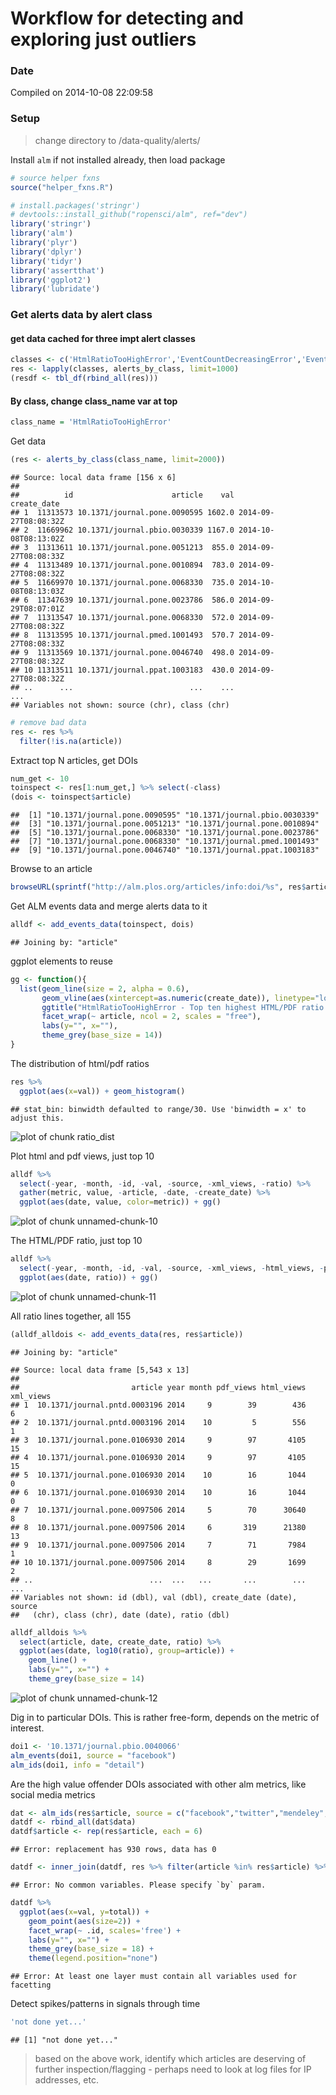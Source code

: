 Workflow for detecting and exploring just outliers
========================================================

### Date 

Compiled on 2014-10-08 22:09:58

### Setup

> change directory to /data-quality/alerts/


Install `alm` if not installed already, then load package


```r
# source helper fxns
source("helper_fxns.R")

# install.packages('stringr')
# devtools::install_github("ropensci/alm", ref="dev")
library('stringr')
library('alm')
library('plyr')
library('dplyr')
library('tidyr')
library('assertthat')
library('ggplot2')
library('lubridate')
```



### Get alerts data by alert class

#### get data cached for three impt alert classes


```r
classes <- c('HtmlRatioTooHighError','EventCountDecreasingError','EventCountIncreasingTooFastError')
res <- lapply(classes, alerts_by_class, limit=1000)
(resdf <- tbl_df(rbind_all(res)))
```


#### By class, change class_name var at top


```r
class_name = 'HtmlRatioTooHighError'
```

Get data


```r
(res <- alerts_by_class(class_name, limit=2000))
```

```
## Source: local data frame [156 x 6]
## 
##          id                      article    val          create_date
## 1  11313573 10.1371/journal.pone.0090595 1602.0 2014-09-27T08:08:32Z
## 2  11669962 10.1371/journal.pbio.0030339 1167.0 2014-10-08T08:13:02Z
## 3  11313611 10.1371/journal.pone.0051213  855.0 2014-09-27T08:08:33Z
## 4  11313489 10.1371/journal.pone.0010894  783.0 2014-09-27T08:08:32Z
## 5  11669970 10.1371/journal.pone.0068330  735.0 2014-10-08T08:13:03Z
## 6  11347639 10.1371/journal.pone.0023786  586.0 2014-09-29T08:07:01Z
## 7  11313547 10.1371/journal.pone.0068330  572.0 2014-09-27T08:08:32Z
## 8  11313595 10.1371/journal.pmed.1001493  570.7 2014-09-27T08:08:33Z
## 9  11313569 10.1371/journal.pone.0046740  498.0 2014-09-27T08:08:32Z
## 10 11313511 10.1371/journal.ppat.1003183  430.0 2014-09-27T08:08:32Z
## ..      ...                          ...    ...                  ...
## Variables not shown: source (chr), class (chr)
```

```r
# remove bad data
res <- res %>%
  filter(!is.na(article))
```

Extract top N articles, get DOIs


```r
num_get <- 10
toinspect <- res[1:num_get,] %>% select(-class)
(dois <- toinspect$article)
```

```
##  [1] "10.1371/journal.pone.0090595" "10.1371/journal.pbio.0030339"
##  [3] "10.1371/journal.pone.0051213" "10.1371/journal.pone.0010894"
##  [5] "10.1371/journal.pone.0068330" "10.1371/journal.pone.0023786"
##  [7] "10.1371/journal.pone.0068330" "10.1371/journal.pmed.1001493"
##  [9] "10.1371/journal.pone.0046740" "10.1371/journal.ppat.1003183"
```

Browse to an article


```r
browseURL(sprintf("http://alm.plos.org/articles/info:doi/%s", res$article[2]))
```


Get ALM events data and merge alerts data to it


```r
alldf <- add_events_data(toinspect, dois)
```

```
## Joining by: "article"
```

ggplot elements to reuse


```r
gg <- function(){
  list(geom_line(size = 2, alpha = 0.6),
       geom_vline(aes(xintercept=as.numeric(create_date)), linetype="longdash"),
       ggtitle("HtmlRatioTooHighError - Top ten highest HTML/PDF ratio articles\n"),
       facet_wrap(~ article, ncol = 2, scales = "free"),
       labs(y="", x=""),
       theme_grey(base_size = 14))
}
```

The distribution of html/pdf ratios


```r
res %>%
  ggplot(aes(x=val)) + geom_histogram()
```

```
## stat_bin: binwidth defaulted to range/30. Use 'binwidth = x' to adjust this.
```

![plot of chunk ratio_dist](figure/ratio_dist.png) 


Plot html and pdf views, just top 10


```r
alldf %>%
  select(-year, -month, -id, -val, -source, -xml_views, -ratio) %>%
  gather(metric, value, -article, -date, -create_date) %>% 
  ggplot(aes(date, value, color=metric)) + gg()
```

![plot of chunk unnamed-chunk-10](figure/unnamed-chunk-10.png) 

The HTML/PDF ratio, just top 10


```r
alldf %>%
  select(-year, -month, -id, -val, -source, -xml_views, -html_views, -pdf_views) %>%
  ggplot(aes(date, ratio)) + gg()
```

![plot of chunk unnamed-chunk-11](figure/unnamed-chunk-11.png) 

All ratio lines together, all 155


```r
(alldf_alldois <- add_events_data(res, res$article))
```

```
## Joining by: "article"
```

```
## Source: local data frame [5,543 x 13]
## 
##                         article year month pdf_views html_views xml_views
## 1  10.1371/journal.pntd.0003196 2014     9        39        436         6
## 2  10.1371/journal.pntd.0003196 2014    10         5        556         1
## 3  10.1371/journal.pone.0106930 2014     9        97       4105        15
## 4  10.1371/journal.pone.0106930 2014     9        97       4105        15
## 5  10.1371/journal.pone.0106930 2014    10        16       1044         0
## 6  10.1371/journal.pone.0106930 2014    10        16       1044         0
## 7  10.1371/journal.pone.0097506 2014     5        70      30640         8
## 8  10.1371/journal.pone.0097506 2014     6       319      21380        13
## 9  10.1371/journal.pone.0097506 2014     7        71       7984         1
## 10 10.1371/journal.pone.0097506 2014     8        29       1699         2
## ..                          ...  ...   ...       ...        ...       ...
## Variables not shown: id (dbl), val (dbl), create_date (date), source
##   (chr), class (chr), date (date), ratio (dbl)
```

```r
alldf_alldois %>%
  select(article, date, create_date, ratio) %>%
  ggplot(aes(date, log10(ratio), group=article)) + 
    geom_line() +
    labs(y="", x="") +
    theme_grey(base_size = 14)
```

![plot of chunk unnamed-chunk-12](figure/unnamed-chunk-12.png) 

Dig in to particular DOIs. This is rather free-form, depends on the metric of interest.


```r
doi1 <- '10.1371/journal.pbio.0040066'
alm_events(doi1, source = "facebook")
alm_ids(doi1, info = "detail")
```

Are the high value offender DOIs associated with other alm metrics, like social media metrics


```r
dat <- alm_ids(res$article, source = c("facebook","twitter","mendeley","reddit","scopus","wikipedia"))
datdf <- rbind_all(dat$data)
datdf$article <- rep(res$article, each = 6)
```

```
## Error: replacement has 930 rows, data has 0
```

```r
datdf <- inner_join(datdf, res %>% filter(article %in% res$article) %>% select(article, val) )
```

```
## Error: No common variables. Please specify `by` param.
```

```r
datdf %>% 
  ggplot(aes(x=val, y=total)) + 
    geom_point(aes(size=2)) +
    facet_wrap(~ .id, scales='free') +
    labs(y="", x="") +
    theme_grey(base_size = 18) +
    theme(legend.position="none")
```

```
## Error: At least one layer must contain all variables used for facetting
```


Detect spikes/patterns in signals through time


```r
'not done yet...'
```

```
## [1] "not done yet..."
```

> based on the above work, identify which articles are deserving of further inspection/flagging - perhaps need to look at log files for IP addresses, etc.
